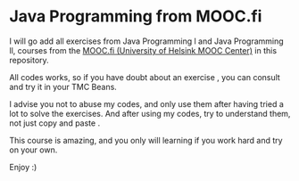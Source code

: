 # Java Programming from MOOC.fi

  I will go add all exercises from Java Programming l and Java Programming ll, courses from the [MOOC.fi (University of Helsink MOOC Center)](https://www.mooc.fi/en/) in this repository.

  All codes works, so if you have doubt about an exercise , you can consult and try it in your TMC Beans.
  
  I advise you not to abuse my codes, and only use them after having tried a lot to solve the exercises. And after using my codes, try to understand them, not     just copy and paste .
  
  This course is amazing, and you only will learning if you work hard and try on your own.
  
  Enjoy :)
